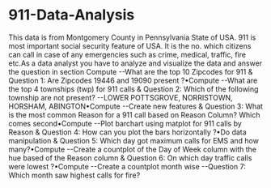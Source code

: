 # 911-Data-Analysis
This data is from Montgomery County in  Pennsylvania State of USA. 911 is most important social security feature of USA. It is the no. which citizens can call in case of any emergencies such as crime, medical, traffic, fire etc.As a data analyst you have to analyze and visualize the data  and answer the question in section
Compute  --What are the top 10 Zipcodes for 911  & Question 1: Are Zipcodes 19446 and 19090 present ?•Compute --What are the top 4 townships (twp) for 911 calls  & Question 2: Which  of the following township are  not present? --LOWER POTTSGROVE, NORRISTOWN, HORSHAM, ABINGTON•Compute --Create new features  & Question 3: What is the most common Reason for a 911 call based on Reason Column? Which comes second•Compute --Plot barchart using matplot  for 911 calls by Reason  & Question 4: How can you plot the bars horizontally ?•Do data manipulation & Question 5: Which day got maximum calls for EMS and how many?•Compute --Create a countplot of the Day of Week column with the hue based of the Reason column & Question 6: On which day traffic calls were lowest ?•Compute --Create a countplot month wise  --Question 7: Which month saw highest calls for fire?  
